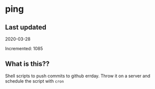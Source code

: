 # ping

## Last updated
2020-03-28

Incremented: 1085

## What is this??
Shell scripts to push commits to github errday. Throw it on a server and schedule the script with `cron`
